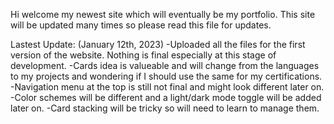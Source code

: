 Hi welcome my newest site which will eventually be my portfolio. This site will be updated many times so please read this file for updates.

Lastest Update: (January 12th, 2023)
-Uploaded all the files for the first version of the website. Nothing is final especially at this stage of development.
-Cards idea is valueable and will change from the languages to my projects and wondering if I should use the same for my certifications.
-Navigation menu at the top is still not final and might look different later on.
-Color schemes will be different and a light/dark mode toggle will be added later on.
-Card stacking will be tricky so will need to learn to manage them.
